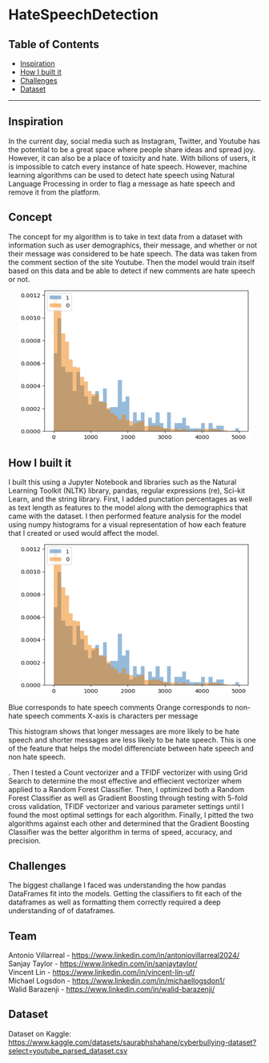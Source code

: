 # HateSpeechDetection


## Table of Contents
- [Inspiration](#inspiration)
- [How I built it](#how-we-built-it)
- [Challenges](#challenges)
- [Dataset](#dataset)

---

## Inspiration
In the current day, social media such as Instagram, Twitter, and Youtube has the potential to be a great space where people share ideas and spread joy. However, it can also be a place of toxicity and hate. With bilions of users, it is impossible to catch every instance of hate speech. However, machine learning algorithms can be used to detect hate speech using Natural Language Processing in order to flag a message as hate speech and remove it from the platform.

## Concept
The concept for my algorithm is to take in text data from a dataset with information such as user demographics, their message, and whether or not their message was considered to be hate speech. The data was taken from the comment section of the site Youtube. Then the model would train itself based on this data and be able to detect if new comments are hate speech or not.


<p align="center">
  <img width="460" height="300" src="https://github.com/sanjaytaylor2012/HateSpeechDetection/blob/main/Screenshot%202022-11-16%20142614.png">
</p>

## How I built it

I built this using a Jupyter Notebook and libraries such as the Natural Learning Toolkit (NLTK) library, pandas, regular expressions (re), Sci-kit Learn, and the string library. First, I added punctation percentages as well as text length as features to the model along with the demographics that came with the dataset. I then performed feature analysis for the model using numpy histograms for a visual representation of how each feature that I created or used would affect the model. 

<p align="center">
  <img width="460" height="300" src="https://github.com/sanjaytaylor2012/HateSpeechDetection/blob/main/Screenshot%202022-11-16%20142614.png">
</p>
Blue corresponds to hate speech comments
Orange corresponds to non-hate speech comments
X-axis is characters per message

This histogram shows that longer messages are more likely to be hate speech and shorter messages are less likely to be hate speech. This is one of the feature that helps the model differenciate between hate speech and non hate speech.



. Then I tested a Count vectorizer and a TFIDF vectorizer with using Grid Search to determine the most effective and effiecient vectorizer whem applied to a Random Forest Classifier. Then, I optimized both a Random Forest Classifier as well as Gradient Boosting through testing with 5-fold cross validation, TFIDF vectorizer and various parameter settings until I found the most optimal settings for each algorithm. Finally, I pitted the two algorithms against each other and determined that the Gradient Boosting Classifier was the better algorithm in terms of speed, accuracy, and precision.  

## Challenges
The biggest challange I faced was understanding the how pandas DataFrames fit into the models. Getting the classifiers to fit each of the dataframes as well as formatting them correctly required a deep understanding of of dataframes.

## Team
Antonio Villarreal - https://www.linkedin.com/in/antoniovillarreal2024/  
Sanjay Taylor - https://www.linkedin.com/in/sanjaytaylor/  
Vincent Lin - https://www.linkedin.com/in/vincent-lin-uf/  
Michael Logsdon - https://www.linkedin.com/in/michaellogsdon1/  
Walid Barazenji - https://www.linkedin.com/in/walid-barazenji/  



## Dataset
Dataset on Kaggle: https://www.kaggle.com/datasets/saurabhshahane/cyberbullying-dataset?select=youtube_parsed_dataset.csv
